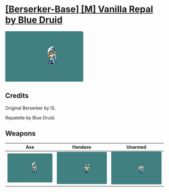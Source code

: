 # [\[Berserker-Base\] \[M\] Vanilla Repal by Blue Druid](./)
 

<img src="./3.%20Axe/Axe_000.png" alt="[Berserker-Base] [M] Vanilla Repal by Blue Druid standing" />

## Credits

Original Berserker by IS.

Repalette by Blue Druid.

## Weapons
 

|Axe |Handaxe |Unarmed |
|  :---: | :---: | :---: |
| <img alt="Axe animation" src="./3.%20Axe/Axe.gif" /> | <img alt="Handaxe animation" src="./4.%20Handaxe/Handaxe.gif" /> | <img alt="Unarmed animation" src="./8.%20Unarmed/Unarmed.gif" /> |
